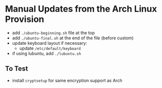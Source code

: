 # Manual Updates from the Arch Linux Provision

- add `./ubuntu-beginning.sh` file at the top
- add `./ubuntu-final.sh` at the end of the file (before custom)
- update keyboard layout if necessary:
    - update `/etc/default/keyboard`
- if using lubuntu, add `./lubuntu.sh`

## To Test

- install `cryptsetup` for same encryption support as Arch
